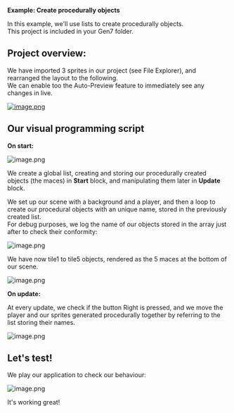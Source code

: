 **Example: Create procedurally objects**

In this example, we'll use lists to create procedurally objects.  
This project is included in your Gen7 folder.

## Project overview:

We have imported 3 sprites in our project (see File Explorer), and rearranged the layout to the following.  
We can enable too the Auto-Preview feature to immediately see any changes in live.

[![image.png](http://www.gen7.idpowered.com/forums/ips/uploads/monthly_2022_10/image.thumb.png.975b043a4b390c8a9e54fd2a61a7a057.png)](http://www.gen7.idpowered.com/forums/ips/uploads/monthly_2022_10/image.png.d9de1aee98e184ec22e5109dcaa07ce7.png)

## Our visual programming script

**On start:**

![image.png](http://www.gen7.idpowered.com/forums/ips/uploads/monthly_2022_10/image.png.b926671750a95cb5182c4a0576994411.png)

We create a global list, creating and storing our procedurally created objects (the maces) in **Start** block, and manipulating them later in **Update** block.

We set up our scene with a background and a player, and then a loop to create our procedural objects with an unique name, stored in the previously created list.  
For debug purposes, we log the name of our objects stored in the array just after to check their conformity:

![image.png](http://www.gen7.idpowered.com/forums/ips/uploads/monthly_2022_10/image.png.9723cb5cd7a9e664c1dd3741c3e6fab6.png)

We have now tile1 to tile5 objects, rendered as the 5 maces at the bottom of our scene.

![image.png](http://www.gen7.idpowered.com/forums/ips/uploads/monthly_2022_10/image.png.9611673455ae5f24ebdf790fc7e883e3.png)

**On update:**

At every update, we check if the button Right is pressed, and we move the player and our sprites generated procedurally together by referring to the list storing their names.

![image.png](http://www.gen7.idpowered.com/forums/ips/uploads/monthly_2022_10/image.png.50d79a9a47f9d7a7b7085716a560f923.png)

## Let's test!

We play our application to check our behaviour:

![image.png](http://www.gen7.idpowered.com/forums/ips/uploads/monthly_2022_10/image.png.ea82288f3d3fb4815de2aca032f9b598.png)

It's working great!